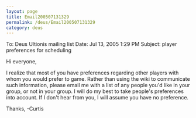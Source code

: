 ```yaml
---
layout: page
title: Email200507131329
permalink: /deus/Email200507131329
category: deus
---
```

To: Deus Ultionis mailing list
Date: Jul 13, 2005 1:29 PM
Subject: player preferences for scheduling

Hi everyone,

I realize that most of you have preferences regarding other players
with whom you would prefer to game. Rather than using the wiki to
communicate such information, please email me with a list of any
people you'd like in your group, or not in your group. I will do my
best to take people's preferences into account. If I don't hear from
you, I will assume you have no preference.

Thanks,
-Curtis
